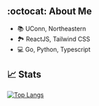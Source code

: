 ## :octocat: About Me

- 📚 UConn, Northeastern
- 🏞️ ReactJS, Tailwind CSS
- 💻 Go, Python, Typescript

<!--
**DennisPing/DennisPing** is a ✨ _special_ ✨ repository because its `README.md` (this file) appears on your GitHub profile.

Here are some ideas to get you started:

- 🔭 I’m currently working on ...
- 🌱 I’m currently learning ...
- 👯 I’m looking to collaborate on ...
- 🤔 I’m looking for help with ...
- 💬 Ask me about ...
- 📫 How to reach me: ...
- 😄 Pronouns: ...
- ⚡ Fun fact: ...
-->

## 📈 Stats

[![Top Langs](https://github-readme-stats.vercel.app/api/top-langs/?username=dennisping&theme=nord&langs_count=4)](https://github.com/anuraghazra/github-readme-stats)

